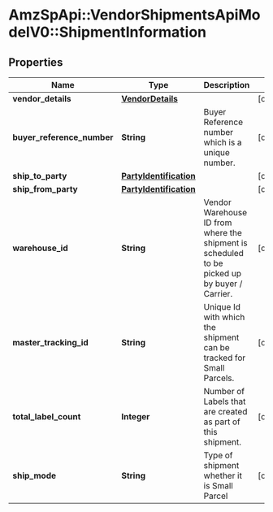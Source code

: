 # AmzSpApi::VendorShipmentsApiModelV0::ShipmentInformation

## Properties
Name | Type | Description | Notes
------------ | ------------- | ------------- | -------------
**vendor_details** | [**VendorDetails**](VendorDetails.md) |  | [optional] 
**buyer_reference_number** | **String** | Buyer Reference number which is a unique number. | [optional] 
**ship_to_party** | [**PartyIdentification**](PartyIdentification.md) |  | [optional] 
**ship_from_party** | [**PartyIdentification**](PartyIdentification.md) |  | [optional] 
**warehouse_id** | **String** | Vendor Warehouse ID from where the shipment is scheduled to be picked up by buyer / Carrier. | [optional] 
**master_tracking_id** | **String** | Unique Id with  which  the shipment can be tracked for Small Parcels. | [optional] 
**total_label_count** | **Integer** | Number of Labels that are created as part of this shipment. | [optional] 
**ship_mode** | **String** | Type of shipment whether it is Small Parcel | [optional] 

